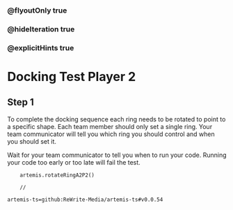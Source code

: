 ### @flyoutOnly true
### @hideIteration true
### @explicitHints true

# Docking Test Player 2

## Step 1
To complete the docking sequence each ring needs to be rotated to point to a specific shape. Each team member should only set a single ring. Your team communicator will tell you which ring you should control and when you should set it. 

Wait for your team communicator to tell you when to run your code. Running your code too early or too late will fail the test.

```ghost
    artemis.rotateRingA2P2()
```
```template
    //
```

```package
artemis-ts=github:ReWrite-Media/artemis-ts#v0.0.54
```